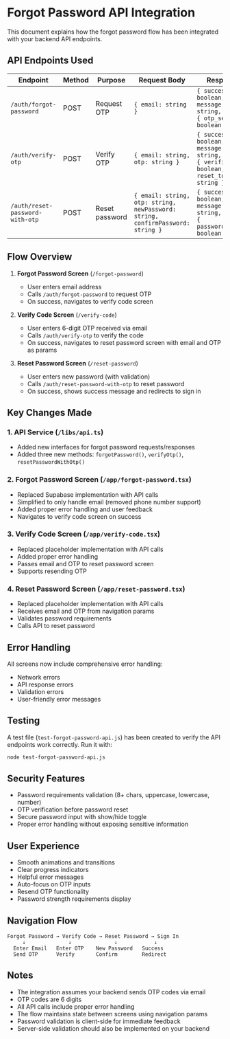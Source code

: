 # Forgot Password API Integration

This document explains how the forgot password flow has been integrated with your backend API endpoints.

## API Endpoints Used

| Endpoint | Method | Purpose | Request Body | Response |
|----------|--------|---------|--------------|----------|
| `/auth/forgot-password` | POST | Request OTP | `{ email: string }` | `{ success: boolean, message: string, data?: { otp_sent: boolean } }` |
| `/auth/verify-otp` | POST | Verify OTP | `{ email: string, otp: string }` | `{ success: boolean, message: string, data?: { verified: boolean, reset_token?: string } }` |
| `/auth/reset-password-with-otp` | POST | Reset password | `{ email: string, otp: string, newPassword: string, confirmPassword: string }` | `{ success: boolean, message: string, data?: { password_reset: boolean } }` |

## Flow Overview

1. **Forgot Password Screen** (`/forgot-password`)
   - User enters email address
   - Calls `/auth/forgot-password` to request OTP
   - On success, navigates to verify code screen

2. **Verify Code Screen** (`/verify-code`)
   - User enters 6-digit OTP received via email
   - Calls `/auth/verify-otp` to verify the code
   - On success, navigates to reset password screen with email and OTP as params

3. **Reset Password Screen** (`/reset-password`)
   - User enters new password (with validation)
   - Calls `/auth/reset-password-with-otp` to reset password
   - On success, shows success message and redirects to sign in

## Key Changes Made

### 1. API Service (`/libs/api.ts`)
- Added new interfaces for forgot password requests/responses
- Added three new methods: `forgotPassword()`, `verifyOtp()`, `resetPasswordWithOtp()`

### 2. Forgot Password Screen (`/app/forgot-password.tsx`)
- Replaced Supabase implementation with API calls
- Simplified to only handle email (removed phone number support)
- Added proper error handling and user feedback
- Navigates to verify code screen on success

### 3. Verify Code Screen (`/app/verify-code.tsx`)
- Replaced placeholder implementation with API calls
- Added proper error handling
- Passes email and OTP to reset password screen
- Supports resending OTP

### 4. Reset Password Screen (`/app/reset-password.tsx`)
- Replaced placeholder implementation with API calls
- Receives email and OTP from navigation params
- Validates password requirements
- Calls API to reset password

## Error Handling

All screens now include comprehensive error handling:
- Network errors
- API response errors
- Validation errors
- User-friendly error messages

## Testing

A test file (`test-forgot-password-api.js`) has been created to verify the API endpoints work correctly. Run it with:

```bash
node test-forgot-password-api.js
```

## Security Features

- Password requirements validation (8+ chars, uppercase, lowercase, number)
- OTP verification before password reset
- Secure password input with show/hide toggle
- Proper error handling without exposing sensitive information

## User Experience

- Smooth animations and transitions
- Clear progress indicators
- Helpful error messages
- Auto-focus on OTP inputs
- Resend OTP functionality
- Password strength requirements display

## Navigation Flow

```
Forgot Password → Verify Code → Reset Password → Sign In
     ↓              ↓              ↓            ↓
  Enter Email   Enter OTP    New Password   Success
  Send OTP      Verify       Confirm        Redirect
```

## Notes

- The integration assumes your backend sends OTP codes via email
- OTP codes are 6 digits
- All API calls include proper error handling
- The flow maintains state between screens using navigation params
- Password validation is client-side for immediate feedback
- Server-side validation should also be implemented on your backend
